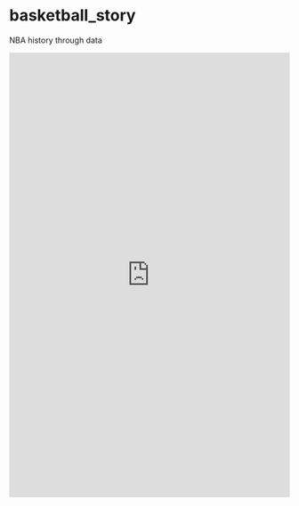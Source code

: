 # basketball_story
NBA history through data

<iframe src="https://www.kaggle.com/embed/noobiedatascientist/a-basketball-story/report?kernelSessionId=82944487" height="800" style="margin: 0 auto; width: 100%; max-width: 950px;" frameborder="0" scrolling="auto" title="A basketball story 🏀"></iframe>
